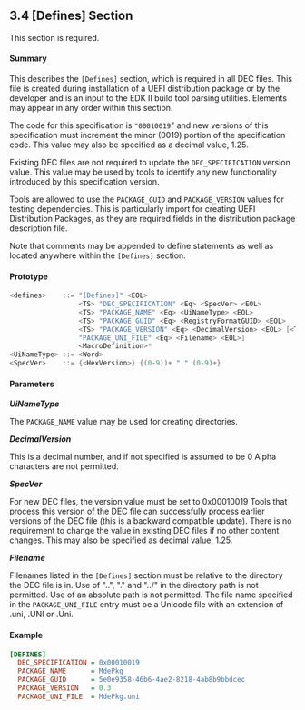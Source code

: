 <!--- @file
  3.4 [Defines] Section

  Copyright (c) 2007-2017, Intel Corporation. All rights reserved.<BR>

  Redistribution and use in source (original document form) and 'compiled'
  forms (converted to PDF, epub, HTML and other formats) with or without
  modification, are permitted provided that the following conditions are met:

  1) Redistributions of source code (original document form) must retain the
     above copyright notice, this list of conditions and the following
     disclaimer as the first lines of this file unmodified.

  2) Redistributions in compiled form (transformed to other DTDs, converted to
     PDF, epub, HTML and other formats) must reproduce the above copyright
     notice, this list of conditions and the following disclaimer in the
     documentation and/or other materials provided with the distribution.

  THIS DOCUMENTATION IS PROVIDED BY TIANOCORE PROJECT "AS IS" AND ANY EXPRESS OR
  IMPLIED WARRANTIES, INCLUDING, BUT NOT LIMITED TO, THE IMPLIED WARRANTIES OF
  MERCHANTABILITY AND FITNESS FOR A PARTICULAR PURPOSE ARE DISCLAIMED. IN NO
  EVENT SHALL TIANOCORE PROJECT  BE LIABLE FOR ANY DIRECT, INDIRECT, INCIDENTAL,
  SPECIAL, EXEMPLARY, OR CONSEQUENTIAL DAMAGES (INCLUDING, BUT NOT LIMITED TO,
  PROCUREMENT OF SUBSTITUTE GOODS OR SERVICES; LOSS OF USE, DATA, OR PROFITS;
  OR BUSINESS INTERRUPTION) HOWEVER CAUSED AND ON ANY THEORY OF LIABILITY,
  WHETHER IN CONTRACT, STRICT LIABILITY, OR TORT (INCLUDING NEGLIGENCE OR
  OTHERWISE) ARISING IN ANY WAY OUT OF THE USE OF THIS DOCUMENTATION, EVEN IF
  ADVISED OF THE POSSIBILITY OF SUCH DAMAGE.

-->

## 3.4 [Defines] Section

This section is required.

#### Summary

This describes the `[Defines]` section, which is required in all DEC files.
This file is created during installation of a UEFI distribution package or by
the developer and is an input to the EDK II build tool parsing utilities.
Elements may appear in any order within this section.

The code for this specification is `"00010019`" and new versions of this
specification must increment the minor (0019) portion of the specification
code. This value may also be specified as a decimal value, 1.25.

Existing DEC files are not required to update the `DEC_SPECIFICATION` version
value. This value may be used by tools to identify any new functionality
introduced by this specification version.

Tools are allowed to use the `PACKAGE_GUID` and `PACKAGE_VERSION` values for
testing dependencies. This is particularly import for creating UEFI
Distribution Packages, as they are required fields in the distribution package
description file.

Note that comments may be appended to define statements as well as located
anywhere within the `[Defines]` section.

#### Prototype

```c
<defines>    ::= "[Defines]" <EOL>
                 <TS> "DEC_SPECIFICATION" <Eq> <SpecVer> <EOL>
                 <TS> "PACKAGE_NAME" <Eq> <UiNameType> <EOL>
                 <TS> "PACKAGE_GUID" <Eq> <RegistryFormatGUID> <EOL>
                 <TS> "PACKAGE_VERSION" <Eq> <DecimalVersion> <EOL> [<TS>
                 "PACKAGE_UNI_FILE" <Eq> <Filename> <EOL>]
                 <MacroDefinition>*
<UiNameType> ::= <Word>
<SpecVer>    ::= {<HexVersion>} {(0-9))+ "." (0-9)+}
```

#### Parameters

**_UiNameType_**

The `PACKAGE_NAME` value may be used for creating directories.

**_DecimalVersion_**

This is a decimal number, and if not specified is assumed to be 0 Alpha
characters are not permitted.

**_SpecVer_**

For new DEC files, the version value must be set to 0x00010019 Tools that
process this version of the DEC file can successfully process earlier versions
of the DEC file (this is a backward compatible update). There is no requirement
to change the value in existing DEC files if no other content changes. This may
also be specified as decimal value, 1.25.

**_Filename_**

Filenames listed in the `[Defines]` section must be relative to the directory
the DEC file is in. Use of "..", "." and "../" in the directory path is not
permitted. Use of an absolute path is not permitted. The file name specified in
the `PACKAGE_UNI_FILE` entry must be a Unicode file with an extension of .uni, .UNI
or .Uni.

#### Example

```ini
[DEFINES]
  DEC_SPECIFICATION = 0x00010019
  PACKAGE_NAME      = MdePkg
  PACKAGE_GUID      = 5e0e9358-46b6-4ae2-8218-4ab8b9bbdcec
  PACKAGE_VERSION   = 0.3
  PACKAGE_UNI_FILE  = MdePkg.uni
```
